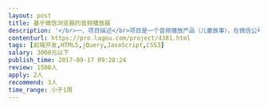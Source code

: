 ```yaml
---                
layout: post       
title: 基于微信浏览器的音频播放器           
description: '</br>一、项目描述</br>项目是一个音频播放产品（儿童故事），在微信公号里使用。</br>用户进入页面后，无需任何操作，即可自动播放。</br></br></br>二、需要解决的问题</br>1、需要写一个独立的播放器。</br>2、每个内容（儿童故事）由3个音频文件组成。</br>3、在微信浏览器上，需要实现每个故事的3个音频文件，能连续自动播放。</br>4、同时支持播放进度拖拽。</br></br></br>三、参考项目</br>喜马拉雅、蜻蜓FM，微信端的播放器。</br>'     
contenturl: https://pro.lagou.com/project/4381.html      
tags: [前端开发,HTML5,jQuery,JavaScript,CSS3]            
salary: 3000元以下          
publish_time: 2017-09-17 09:28:24         
review: 1500人                   
apply: 2人                   
recommend: 3人                   
time_range: 小于1周              
---                 
```

